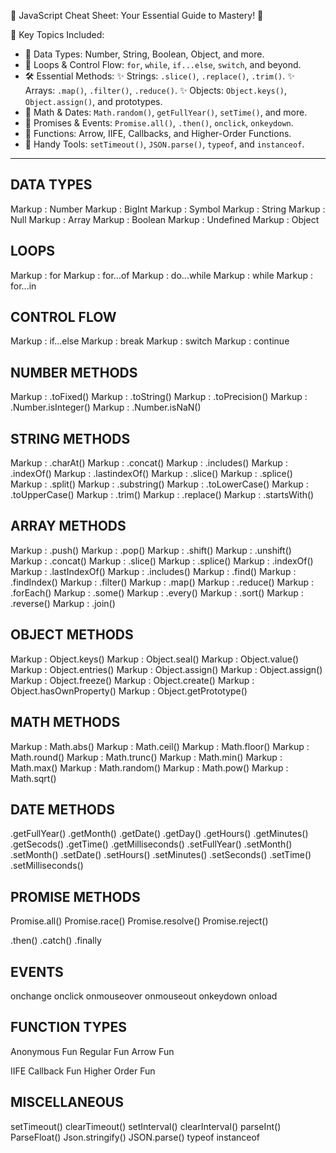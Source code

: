 🌟 JavaScript Cheat Sheet: Your Essential Guide to Mastery! 🌟

📌 Key Topics Included:

- 🧩 Data Types: Number, String, Boolean, Object, and more.
- 🔁 Loops & Control Flow: `for`, `while`, `if...else`, `switch`, and beyond.
- 🛠️ Essential Methods:
  ✨ Strings: `.slice()`, `.replace()`, `.trim()`.
  ✨ Arrays: `.map()`, `.filter()`, `.reduce()`.
  ✨ Objects: `Object.keys()`, `Object.assign()`, and prototypes.
- 🔢 Math & Dates: `Math.random()`, `getFullYear()`, `setTime()`, and more.
- 🤝 Promises & Events: `Promise.all()`, `.then()`, `onclick`, `onkeydown`.
- 📜 Functions: Arrow, IIFE, Callbacks, and Higher-Order Functions.
- 🧰 Handy Tools: `setTimeout()`, `JSON.parse()`, `typeof`, and `instanceof`.

---

## DATA TYPES

Markup : Number
Markup : BigInt
Markup : Symbol
Markup : String
Markup : Null
Markup : Array
Markup : Boolean
Markup : Undefined
Markup : Object

## LOOPS

Markup : for
Markup : for...of
Markup : do...while
Markup : while
Markup : for...in

## CONTROL FLOW

Markup : if...else
Markup : break
Markup : switch
Markup : continue

## NUMBER METHODS

Markup : .toFixed()
Markup : .toString()
Markup : .toPrecision()
Markup : .Number.isInteger()
Markup : .Number.isNaN()

## STRING METHODS

Markup : .charAt()
Markup : .concat()
Markup : .includes()
Markup : .indexOf()
Markup : .lastindexOf()
Markup : .slice()
Markup : .splice()
Markup : .split()
Markup : .substring()
Markup : .toLowerCase()
Markup : .toUpperCase()
Markup : .trim()
Markup : .replace()
Markup : .startsWith()

## ARRAY METHODS

Markup : .push()
Markup : .pop()
Markup : .shift()
Markup : .unshift()
Markup : .concat()
Markup : .slice()
Markup : .splice()
Markup : .indexOf()
Markup : .lastIndexOf()
Markup : .includes()
Markup : .find()
Markup : .findIndex()
Markup : .filter()
Markup : .map()
Markup : .reduce()
Markup : .forEach()
Markup : .some()
Markup : .every()
Markup : .sort()
Markup : .reverse()
Markup : .join()


## OBJECT METHODS

Markup : Object.keys()
Markup : Object.seal()
Markup : Object.value()
Markup : Object.entries()
Markup : Object.assign()
Markup : Object.assign()
Markup : Object.freeze()
Markup : Object.create()
Markup : Object.hasOwnProperty()
Markup : Object.getPrototype()


## MATH METHODS

Markup : Math.abs()
Markup : Math.ceil()
Markup : Math.floor()
Markup : Math.round()
Markup : Math.trunc()
Markup : Math.min()
Markup : Math.max()
Markup : Math.random()
Markup : Math.pow()
Markup : Math.sqrt()

## DATE METHODS

.getFullYear()
.getMonth()
.getDate()
.getDay()
.getHours()
.getMinutes()
.getSecods()
.getTime()
.getMilliseconds()
.setFullYear()
.setMonth()
.setMonth()
.setDate()
.setHours()
.setMinutes()
.setSeconds()
.setTime()
.setMilliseconds()


## PROMISE METHODS
Promise.all()
Promise.race()
Promise.resolve()
Promise.reject()

.then()
.catch()
.finally


## EVENTS

onchange
onclick
onmouseover
onmouseout
onkeydown
onload


## FUNCTION TYPES

Anonymous Fun
Regular Fun
Arrow Fun


IIFE
Callback Fun
Higher Order Fun



## MISCELLANEOUS

setTimeout()
clearTimeout()
setInterval()
clearInterval()
parseInt()
ParseFloat()
Json.stringify()
JSON.parse()
typeof
instanceof








